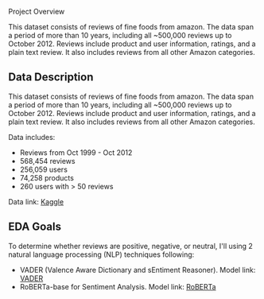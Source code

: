Project Overview

This dataset consists of reviews of fine foods from amazon. The data span a period of more than 10 years, including all ~500,000 reviews up to October 2012. Reviews include product and user information, ratings, and a plain text review. It also includes reviews from all other Amazon categories.
## Data Description
This dataset consists of reviews of fine foods from amazon. The data span a period of more than 10 years, including all ~500,000 reviews up to October 2012. Reviews include product and user information, ratings, and a plain text review. It also includes reviews from all other Amazon categories.

Data includes:
- Reviews from Oct 1999 - Oct 2012
- 568,454 reviews
- 256,059 users
- 74,258 products
- 260 users with > 50 reviews

Data link: [Kaggle](https://www.kaggle.com/datasets/snap/amazon-fine-food-reviews)
## EDA Goals
To determine whether reviews are positive, negative, or neutral, I'll using 2 natural language processing (NLP) techniques following:
- VADER (Valence Aware Dictionary and sEntiment Reasoner). Model link: [VADER](https://github.com/cjhutto/vaderSentiment)
- RoBERTa-base for Sentiment Analysis. Model link: [RoBERTa](https://huggingface.co/cardiffnlp/twitter-roberta-base-sentiment)   
